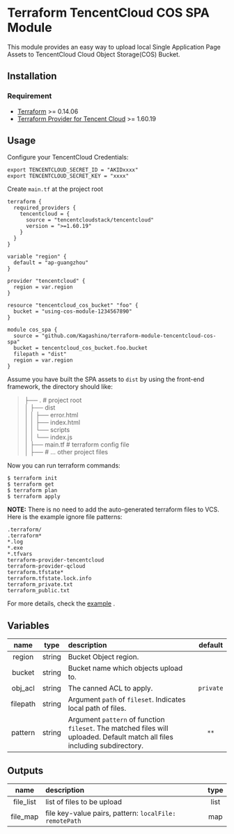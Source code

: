 # Terraform TencentCloud COS SPA Module

This module provides an easy way to upload local Single Application Page Assets to TencentCloud Cloud Object Storage(COS) Bucket.

## Installation

### Requirement 

- [Terraform](https://www.terraform.io/downloads.html) >= 0.14.06
- [Terraform Provider for Tencent Cloud](https://github.com/terraform-providers/terraform-provider-tencentcloud) >= 1.60.19


## Usage

Configure your TencentCloud Credentials:
```
export TENCENTCLOUD_SECRET_ID = "AKIDxxxx"
export TENCENTCLOUD_SECRET_KEY = "xxxx"
```

Create `main.tf` at the project root

```hcl
terraform {
  required_providers {
    tencentcloud = {
      source = "tencentcloudstack/tencentcloud"
      version = ">=1.60.19"
    }
  }
}

variable "region" {
  default = "ap-guangzhou"
}

provider "tencentcloud" {
  region = var.region
}

resource "tencentcloud_cos_bucket" "foo" {
  bucket = "using-cos-module-1234567890"
}

module cos_spa {
  source = "github.com/Kagashino/terraform-module-tencentcloud-cos-spa"
  bucket = tencentcloud_cos_bucket.foo.bucket
  filepath = "dist"
  region = var.region
}
```

Assume you have built the SPA assets to `dist` by using the front-end framework, the directory should like:

> ├── . # project root  
│  ├── dist  
│  │  ├── error.html  
│  │  ├── index.html  
│  │  └── scripts  
│  │      └── index.js  
│  ├── main.tf # terraform config file  
│  ├── # ... other project files

Now you can run terraform commands:

```shell
$ terraform init
$ terraform get
$ terraform plan
$ terraform apply
```

**NOTE:** There is no need to add the auto-generated terraform files to VCS. Here is the example ignore file patterns:
```
.terraform/
.terraform*
*.log
*.exe
*.tfvars
terraform-provider-tencentcloud
terraform-provider-qcloud
terraform.tfstate*
terraform.tfstate.lock.info
terraform_private.txt
terraform_public.txt
```

For more details, check the [example](./example) .

## Variables
|name|type|description|default|
|:---:|:---:|:---|:---:|
region| string | Bucket Object region. | |
bucket| string | Bucket name which objects upload to. | |
obj_acl| string | The canned ACL to apply. | `private` |
filepath| string | Argument `path` of `fileset`. Indicates local path of files. | |
pattern| string | Argument `pattern` of function `fileset`. The matched files will uploaded. Default match all files including subdirectory. | `**` |

## Outputs

|name|description|type|
|:---:|:---|:---:|
file_list | list of files to be upload | list |
file_map | file key-value pairs, pattern: `localFile: remotePath` | map |
